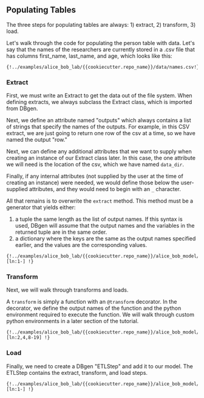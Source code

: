 <!--
   Copyright 2021 Modelyst LLC

   Licensed under the Apache License, Version 2.0 (the "License");
   you may not use this file except in compliance with the License.
   You may obtain a copy of the License at

       http://www.apache.org/licenses/LICENSE-2.0

   Unless required by applicable law or agreed to in writing, software
   distributed under the License is distributed on an "AS IS" BASIS,
   WITHOUT WARRANTIES OR CONDITIONS OF ANY KIND, either express or implied.
   See the License for the specific language governing permissions and
   limitations under the License.
 -->

## Populating Tables

The three steps for populating tables are always: 1) extract, 2) transform, 3) load.

Let's walk through the code for populating the person table with data. Let's say
that the names of the researchers are currently stored in a .csv file that has
columns first_name, last_name, and age, which looks like this:

```
{!../examples/alice_bob_lab/{{cookiecutter.repo_name}}/data/names.csv!}
```

### Extract

First, we must write an Extract to get the data out of the file system. When defining extracts, we always subclass the Extract class, which is imported from DBgen.

Next, we define an attribute named "outputs" which always contains a list of strings that specify the names of the outputs. For example, in this CSV extract, we are just going to return one row of the csv at a time, so we have named the output "row."

Next, we can define any additional attributes that we want to supply when creating an instance of our Extract class later. In this case, the one attribute we will need is the location of the csv, which we have named `data_dir`.

Finally, if any internal attributes (not supplied by the user at the time of creating an instance) were needed, we would define those below the user-supplied attributes, and they would need to begin with an `_` character.

All that remains is to overwrite the `extract` method. This method must be a generator that yields either:

1. a tuple the same length as the list of output names. If this syntax is used, DBgen will assume that the output names and the variables in the returned tuple are in the same order.
2. a dictionary where the keys are the same as the output names specified earlier, and the values are the corresponding values.

```python3
{!../examples/alice_bob_lab/{{cookiecutter.repo_name}}/alice_bob_model/extracts/csv_extract.py [ln:1-] !}
```

### Transform

Next, we will walk through transforms and loads.

A `transform` is simply a function with an `@transform` decorator. In the decorator, we define the output names of the function and the python environment required to execute the function. We will walk through custom python environments in a later section of the tutorial.


```python3
{!../examples/alice_bob_lab/{{cookiecutter.repo_name}}/alice_bob_model/etl_steps/read_csv.py [ln:2,4,8-19] !}
```



### Load

Finally, we need to create a DBgen "ETLStep" and add it to our model. The ETLStep contains the extract, transform, and load steps.

```python3
{!../examples/alice_bob_lab/{{cookiecutter.repo_name}}/alice_bob_model/etl_steps/read_csv.py [ln:1-] !}
```
